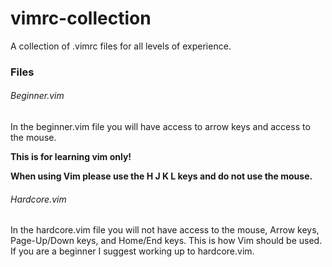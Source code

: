 # vimrc-collection
A collection of .vimrc files for all levels of experience.

### Files

###### Beginner.vim
In the beginner.vim file you will have access to arrow keys and access to the mouse.

**This is for learning vim only!**

**When using Vim please use the H J K L keys and do not use the mouse.**

###### Hardcore.vim
In the hardcore.vim file you will not have access to the mouse, Arrow keys, Page-Up/Down keys, and Home/End keys.
This is how Vim should be used.
If you are a beginner I suggest working up to hardcore.vim.
